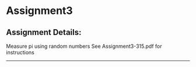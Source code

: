 # Assignment3
## Assignment Details:
Measure pi using random numbers
See Assignment3-315.pdf for instructions

---

